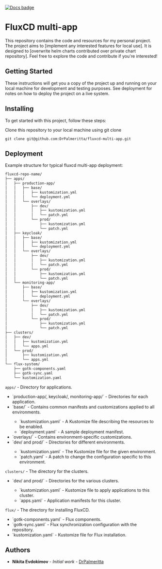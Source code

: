 [![Docs badge](https://img.shields.io/badge/docs-latest-brightgreen.svg)](https://fluxcd.io/)

# FluxCD multi-app

This repository contains the code and resources for my personal project. The project aims to [implement any interested features for local use]. It is designed to [overwrite helm charts contributed over private chart repository]. Feel free to explore the code and contribute if you're interested!

## Getting Started

These instructions will get you a copy of the project up and running on your local machine for development and testing purposes. See deployment for notes on how to deploy the project on a live system.

## Installing

To get started with this project, follow these steps:

Clone this repository to your local machine using git clone

```
git clone git@github.com:DrPalmeritta/fluxcd-multi-app.git
```

## Deployment

Example structure for typical fluxcd multi-app deployment:

```bash
fluxcd-repo-name/
├── apps/
│   ├── production-app/
│   │   ├── base/
│   │   │   ├── kustomization.yml
│   │   │   └── deployment.yml
│   │   └── overlays/
│   │       ├── dev/
│   │       │   ├── kustomization.yml
│   │       │   └── patch.yml
│   │       └── prod/
│   │           ├── kustomization.yml
│   │           └── patch.yml
│   ├── keycloak/
│   │   ├── base/
│   │   │   ├── kustomization.yml
│   │   │   └── deployment.yml
│   │   └── overlays/
│   │       ├── dev/
│   │       │   ├── kustomization.yml
│   │       │   └── patch.yml
│   │       └── prod/
│   │           ├── kustomization.yml
│   │           └── patch.yml
│   └── monitoring-app/
│       ├── base/
│       │   ├── kustomization.yml
│       │   └── deployment.yml
│       └── overlays/
│           ├── dev/
│           │   ├── kustomization.yml
│           │   └── patch.yml
│           └── prod/
│               ├── kustomization.yml
│               └── patch.yml
├── clusters/
│   ├── dev/
│   │   ├── kustomization.yml
│   │   └── apps.yml
│   └── prod/
│       ├── kustomization.yml
│       └── apps.yml
└── flux-system/
    ├── gotk-components.yaml
    ├── gotk-sync.yaml
    └── kustomization.yaml

```

`apps/` - Directory for applications.
<ul>
  <li>`production-app/, keycloak/, monitoring-app/` - Directories for each application.</li>
  <li>`base/` - Contains common manifests and customizations applied to all environments.</li>
    <ul>
      <li>`kustomization.yaml` - A Kustomize file describing the resources to be enabled.</li>
      <li>`deployment.yaml` - A sample deployment manifest.</li>
    </ul>
  <li>`overlays/` - Contains environment-specific customizations.</li>
  <li>`dev/ and prod/` - Directories for different environments.</li>
    <ul>
      <li>`kustomization.yaml` - The Kustomize file for the given environment.</li>
      <li>`patch.yaml` - A patch to change the configuration specific to this environment.</li>
    </ul>
</ul>

`clusters/` - The directory for the clusters.
<ul>
  <li>`dev/ and prod/` - Directories for the various clusters.</li>
    <ul>
      <li>`kustomization.yaml` - Kustomize file to apply applications to this cluster.</li>
      <li>`apps.yaml` - Application manifests for this cluster.</li>
    </ul>
</ul>

`flux/` - The directory for installing FluxCD.
<ul>
  <li>`gotk-components.yaml` - Flux components.</li>
  <li>`gotk-sync.yaml` - Flux synchronization configuration with the repository.</li>
  <li>`kustomization.yaml` - Kustomize file for Flux installation.</li>
</ul>

## Authors

* **Nikita Evdokimov** - *Initial work* - [DrPalmeritta](https://github.com/DrPalmeritta)
